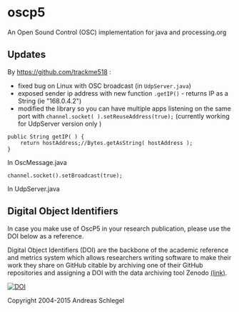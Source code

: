 oscp5
=====

An Open Sound Control (OSC) implementation for java and processing.org

## Updates
By https://github.com/trackme518 :

* fixed bug on Linux with OSC broadcast (in `UdpServer.java`)
* exposed sender ip address with new function `.getIP()` - returns IP as a String (ie "168.0.4.2")
* modified the library so you can have multiple apps listening on the same port with `channel.socket( ).setReuseAddress(true);` (currently working for UdpServer version only )

```
public String getIP( ) {
	return hostAddress;//Bytes.getAsString( hostAddress );
}
```
In OscMessage.java

```
channel.socket().setBroadcast(true);
```
In UdpServer.java

## <a name="issues"></a>Digital Object Identifiers

In case you make use of OscP5 in your research publication, please use the DOI below as a reference.

Digital Object Identifiers (DOI) are the backbone of the academic reference and metrics system which allows researchers writing software to make their work they share on GitHub citable by archiving one of their GitHub repositories and assigning a DOI with the data archiving tool Zenodo [(link)](https://guides.github.com/activities/citable-code/).


[![DOI](https://zenodo.org/badge/11256/sojamo/oscp5.svg)](http://dx.doi.org/10.5281/zenodo.16308)

Copyright 2004-2015 Andreas Schlegel
